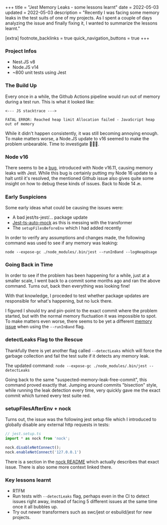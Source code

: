 +++
title = "Jest Memory Leaks - some lessons learnt"
date = 2022-05-03
updated = 2022-05-03
description = "Recently I was facing some memory leaks in the test suits of one of my projects. As I spent a couple of days analyzing the issue and finally fixing it, I wanted to summarize the lessons learnt."

[extra]
footnote_backlinks = true
quick_navigation_buttons = true
+++


### Project Infos
- Nest.JS v8
- Node.JS v14
- ~800 unit tests using Jest


### The Build Up
Every once in a while, the Github Actions pipeline would run out of memory during a test run. This is what it looked like:

```
<--- JS stacktrace --->

FATAL ERROR: Reached heap limit Allocation failed - JavaScript heap out of memory
```

While it didn't happen consistently, it was still becoming annoying enough. To make matters worse, a Node.JS update to v16 seemed to make the problem unbearable. Time to investigate 🕵🏽‍♂️.

### Node v16
There seems to be a [bug](https://github.com/facebook/jest/issues/11956), introduced with Node v16.11, causing memory leaks with Jest. While this bug is certainly putting my Node 16 update to a halt until it's resolved, the mentioned Github issue also gives quite some insight on how to debug these kinds of issues. Back to Node 14 🔙.

### Early Suspicions
Some early ideas what could be causing the issues were:
- A bad jest/ts-jest/... package update
- [Jest-ts-auto-mock](https://www.npmjs.com/package/jest-ts-auto-mock) as this is messing with the transformer
- The `setupFilesBeforeEnv` which I had added recently

In order to verify any assumptions and changes made, the following command was used to see if any memory was leaking:

`node --expose-gc ./node_modules/.bin/jest --runInBand --logHeapUsage`


### Going Back in Time
In order to see if the problem has been happening for a while, just at a smaller scale, I went back to a commit some months ago and ran the above command. Turns out, back then everything was looking fine!

With that knowledge, I proceded to test whether package updates are responsible for what's happening, but no luck there.

I figured I should try and pin-point to the exact commit where the problem started, but with the normal memory fluctuation it was impossible to spot. To make matters even worse, there seems to be yet a different [memory issue](https://github.com/facebook/jest/issues/12142) when using the `--runInBand` flag.

### detectLeaks Flag to the Rescue
Thankfully there is yet another flag called `--detectLeaks` which will force the garbage collection and fail the test suite if it detects any memory leak.

The updated command: `node --expose-gc ./node_modules/.bin/jest --detectLeaks`

Going back to the same "suspected-memory-leak-free-commit", this command proved exactly that. Jumping around commits "bisection" style, while running the leak detection every time, very quickly gave me the exact commit which turned every test suite red.

### setupFilesAfterEnv + nock
Turns out, the issue was the following jest setup file which I introduced to globally disable any external http requests in tests:
```typescript
// jest.setup.ts
import * as nock from 'nock';

nock.disableNetConnect();
nock.enableNetConnect('127.0.0.1')
```

There is a section in the [nock README](https://github.com/nock/nock#memory-issues-with-jest) which actually describes that exact issue. There is also some more context linked there.

### Key lessons learnt
- RTFM
- Run tests with `--detectLeaks` flag, perhaps even in the CI to detect issues right away, instead of facing 5 different issues at the same time once it all bubbles up.
- Try out newer transformers such as swc/jest or esbuild/jest for new projects.